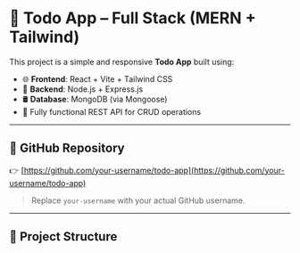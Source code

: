 # 📝 Todo App – Full Stack (MERN + Tailwind)

This project is a simple and responsive **Todo App** built using:

- 🌐 **Frontend**: React + Vite + Tailwind CSS  
- 🔧 **Backend**: Node.js + Express.js  
- 🛢️ **Database**: MongoDB (via Mongoose)  
- 🚀 Fully functional REST API for CRUD operations

---

## 🔗 GitHub Repository

👉 [https://github.com/your-username/todo-app](https://github.com/your-username/todo-app)

> Replace `your-username` with your actual GitHub username.

---

## 📁 Project Structure

